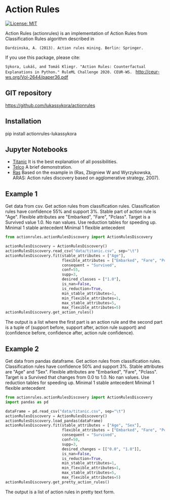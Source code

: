 # Action Rules
 [![License: MIT](https://img.shields.io/badge/License-MIT-yellow.svg)](https://opensource.org/licenses/MIT)

Action Rules (actionrules) is an implementation of Action Rules from Classification Rules algorithm described in

```Dardzinska, A. (2013). Action rules mining. Berlin: Springer.```

If you use this package, please cite:

```Sýkora, Lukáš, and Tomáš Kliegr. "Action Rules: Counterfactual Explanations in Python." RuleML Challenge 2020. CEUR-WS. ``` http://ceur-ws.org/Vol-2644/paper36.pdf


## GIT repository

https://github.com/lukassykora/actionrules

## Installation

pip install actionrules-lukassykora

## Jupyter Notebooks

- [Titanic](https://github.com/lukassykora/actionrules/blob/master/notebooks/Titanic%20-%20Action%20Rules.ipynb) It is the best explanation of all possibilities.
- [Telco](https://github.com/lukassykora/actionrules/blob/master/notebooks/Telco%20-%20Action%20Rules.ipynb) A brief demonstration.
- [Ras](https://github.com/lukassykora/actionrules/blob/master/notebooks/Ras%20-%20Acton%20Rules.ipynb) Based on the example in (Ras, Zbigniew W and Wyrzykowska, ARAS: Action rules discovery based on agglomerative strategy, 2007). 


## Example 1
Get data from csv.
Get action rules from classification rules. Classification rules have confidence 55% and support 3%.
Stable part of action rule is "Age".
Flexible attributes are "Embarked", "Fare", "Pclass".
Target is a Survived value 1.0.
No nan values.
Use reduction tables for speeding up.
Minimal 1 stable antecedent
Minimal 1 flexible antecedent


```python
from actionrules.actionRulesDiscovery import ActionRulesDiscovery

actionRulesDiscovery = ActionRulesDiscovery()
actionRulesDiscovery.read_csv("data/titanic.csv", sep="\t")
actionRulesDiscovery.fit(stable_attributes = ["Age"],
                         flexible_attributes = ["Embarked", "Fare", "Pclass"],
                         consequent = "Survived",
                         conf=55,
                         supp=3,
                         desired_classes = ["1.0"],
                         is_nan=False,
                         is_reduction=True,
                         min_stable_attributes=1,
                         min_flexible_attributes=1,
                         max_stable_attributes=5,
                         max_flexible_attributes=5)
actionRulesDiscovery.get_action_rules()
```

The output is a list where the first part is an action rule and the second part is a tuple of (support before, support after, action rule support) and (confidence before, confidence after, action rule confidence).

## Example 2
Get data from pandas dataframe.
Get action rules from classification rules. Classification rules have confidence 50% and support 3%.
Stable attributes are "Age" and "Sex".
Flexible attributes are "Embarked", "Fare", "Pclass".
Target is a Survived that changes from 0.0 to 1.0.
No nan values.
Use reduction tables for speeding up.
Minimal 1 stable antecedent
Minimal 1 flexible antecedent


```python
from actionrules.actionRulesDiscovery import ActionRulesDiscovery
import pandas as pd

dataFrame = pd.read_csv("data/titanic.csv", sep="\t")
actionRulesDiscovery = ActionRulesDiscovery()
actionRulesDiscovery.load_pandas(dataFrame)
actionRulesDiscovery.fit(stable_attributes = ["Age", "Sex"],
                         flexible_attributes = ["Embarked", "Fare", "Pclass"],
                         consequent = "Survived",
                         conf=50,
                         supp=3,
                         desired_changes = [["0.0", "1.0"]],
                         is_nan=False,
                         is_reduction=True,
                         min_stable_attributes=1,
                         min_flexible_attributes=1,
                         max_stable_attributes=5,
                         max_flexible_attributes=5)
actionRulesDiscovery.get_pretty_action_rules()
```

The output is a list of action rules in pretty text form.
